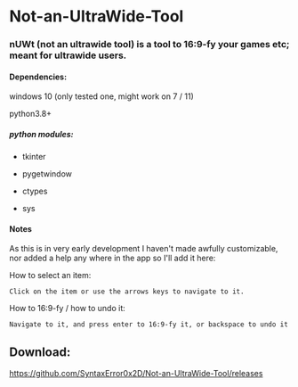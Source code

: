 # Not-an-UltraWide-Tool
### nUWt (not an ultrawide tool) is a tool to 16:9-fy your games etc; meant for ultrawide users.

#### Dependencies:
windows 10 (only tested one, might work on 7 / 11)

python3.8+
##### python modules:
   - tkinter

   - pygetwindow

   -  ctypes

   - sys


#### Notes
As this is in very early development I haven't made awfully customizable, nor added a help any where in the app so I'll add it here:

How to select an item:

    Click on the item or use the arrows keys to navigate to it.
    
How to 16:9-fy / how to undo it:

    Navigate to it, and press enter to 16:9-fy it, or backspace to undo it
   
## Download:
https://github.com/SyntaxError0x2D/Not-an-UltraWide-Tool/releases
